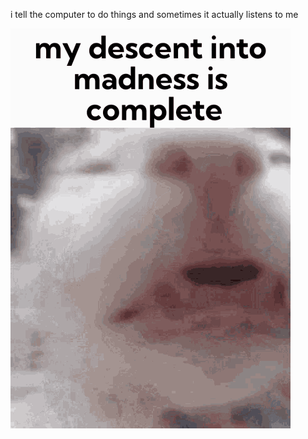 i tell the computer to do things and sometimes it actually listens to me
<!--START_SECTION:update_image-->
<img src=https://raw.githubusercontent.com/sneakykestrel/sneakykestrel/main/.github/images/my-descent-into-madness.gif height="" width="" align=left alt=kitty />
<!--END_SECTION:update_image-->

